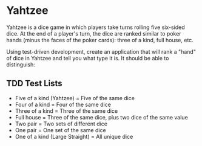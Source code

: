 Yahtzee
=================
Yahtzee is a dice game in which players take turns rolling five six-sided dice. At the end of a player's turn, 
the dice are ranked similar to poker hands (minus the faces of the poker cards): three of a kind, full house, etc.

Using test-driven development, create an application that will rank a "hand" of dice in Yahtzee 
and tell you what type it is. It should be able to distinguish:

## TDD Test Lists

* Five of a kind (Yahtzee) = Five of the same dice
* Four of a kind = Four of the same dice
* Three of a kind = Three of the same dice
* Full house = Three of the same dice, plus two dice of the same value
* Two pair = Two sets of different dice
* One pair = One set of the same dice
* One of a kind (Large Straight) = All unique dice